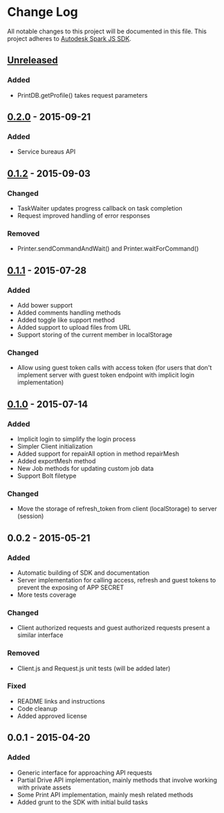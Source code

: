 # Change Log
All notable changes to this project will be documented in this file.
This project adheres to [Autodesk Spark JS SDK](https://github.com/spark3dp/spark-js-SDK).

## [Unreleased][unreleased]

### Added
- PrintDB.getProfile() takes request parameters

## [0.2.0] - 2015-09-21
### Added
- Service bureaus API

## [0.1.2] - 2015-09-03
### Changed
- TaskWaiter updates progress callback on task completion
- Request improved handling of error responses

### Removed
- Printer.sendCommandAndWait() and Printer.waitForCommand() 

## [0.1.1] - 2015-07-28
### Added
- Add bower support
- Added comments handling methods
- Added toggle like support method
- Added support to upload files from URL
- Support storing of the current member in localStorage

### Changed
- Allow using guest token calls with access token (for users that don't implement server with guest token endpoint with implicit login implementation)

## [0.1.0] - 2015-07-14
### Added
- Implicit login to simplify the login process
- Simpler Client initialization
- Added support for repairAll option in method repairMesh
- Added exportMesh method
- New Job methods for updating custom job data
- Support Bolt filetype

### Changed
- Move the storage of refresh_token from client (localStorage) to server (session)

## 0.0.2 - 2015-05-21
### Added
- Automatic building of SDK and documentation
- Server implementation for calling access, refresh and guest tokens to prevent the exposing of APP SECRET
- More tests coverage

### Changed
- Client authorized requests and guest authorized requests present a similar interface

### Removed
- Client.js and Request.js unit tests (will be added later)

### Fixed
- README links and instructions
- Code cleanup
- Added approved license

## 0.0.1 - 2015-04-20
### Added
- Generic interface for approaching API requests
- Partial Drive API implementation, mainly methods that involve working with private assets
- Some Print API implementation, mainly mesh related methods
- Added grunt to the SDK with initial build tasks

[unreleased]: https://github.com/spark3dp/spark-js-SDK/compare/v0.2.0...develop
[0.2.0]: https://github.com/spark3dp/spark-js-SDK/compare/v0.1.2...v0.2.0
[0.1.2]: https://github.com/spark3dp/spark-js-SDK/compare/v0.1.1...v0.1.2
[0.1.1]: https://github.com/spark3dp/spark-js-SDK/compare/v0.1.0...v0.1.1
[0.1.0]: https://github.com/spark3dp/spark-js-SDK/compare/v0.0.2...v0.1.0

